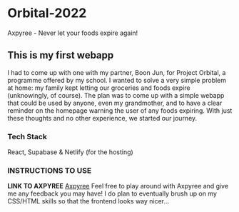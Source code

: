 # Orbital-2022
Axpyree - Never let your foods expire again!

## This is my first webapp
I had to come up with one with my partner, Boon Jun, for Project Orbital, a programme offered by my school. 
I wanted to solve a very simple problem at home: my family kept letting our groceries and foods expire (unknowingly, of course).
The plan was to come up with a simple webapp that could be used by anyone, even my grandmother, and to have a clear reminder on the homepage warning the user of 
any foods expiring.
With just these thoughts and no other experience, we started our journey. 

### Tech Stack 
React, Supabase & Netlify (for the hosting) 

### INSTRUCTIONS TO USE 
**LINK TO AXPYREE** [Axpyree](axpyree.netlify.app/signup) 
Feel free to play around with Axpyree and give me any feedback you may have! I do plan to eventually brush up on my CSS/HTML skills so that the frontend looks way nicer...
